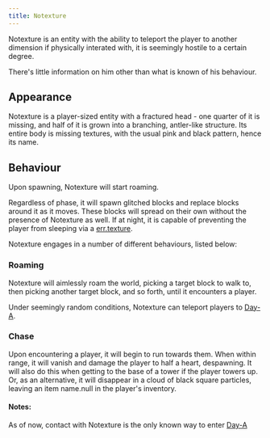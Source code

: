 ```yaml
---
title: Notexture
---
```


Notexture is an entity with the ability to teleport the player to
another dimension if physically interated with, it is seemingly hostile
to a certain degree.

There's little information on him other than what is known of his
behaviour.

## Appearance

Notexture is a player-sized entity with a fractured head - one quarter
of it is missing, and half of it is grown into a branching, antler-like
structure. Its entire body is missing textures, with the usual pink and
black pattern, hence its name.

## Behaviour

Upon spawning, Notexture will start roaming.

Regardless of phase, it will spawn glitched blocks and replace blocks
around it as it moves. These blocks will spread on their own without the
presence of Notexture as well. If at night, it is capable of preventing
the player from sleeping via a [err.texture](/wiki/mechanics/errsleep).

Notexture engages in a number of different behaviours, listed below:

### Roaming

Notexture will aimlessly roam the world, picking a target block to walk
to, then picking another target block, and so forth, until it encounters
a player.

Under seemingly random conditions, Notexture can teleport players to
[Day-A](/wiki/dimensions/day-a).

### Chase

Upon encountering a player, it will begin to run towards them. When
within range, it will vanish and damage the player to half a heart,
despawning. It will also do this when getting to the base of a tower if
the player towers up. Or, as an alternative, it will disappear in a
cloud of black square particles, leaving an item name.null in the
player's inventory.

#### Notes:

As of now, contact with Notexture is the only known way to enter
[Day-A](/wiki/dimensions/day-a)
